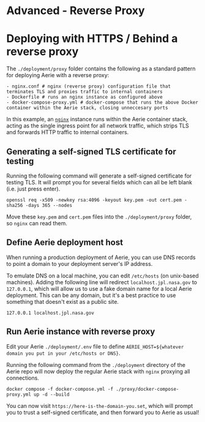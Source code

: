 # Advanced - Reverse Proxy

# Deploying with HTTPS / Behind a reverse proxy

The `./deployment/proxy` folder contains the following as a standard pattern for deploying Aerie with a reverse proxy:
```
- nginx.conf # nginx (reverse proxy) configuration file that terminates TLS and proxies traffic to internal containers
- Dockerfile # runs an nginx instance as configured above
- docker-compose-proxy.yml # docker-compose that runs the above Docker container within the Aerie stack, closing unneccesary ports
```

In this example, an [`nginx`](https://nginx.org) instance runs within the Aerie container stack, acting as the single ingress point for all network traffic, which strips TLS and forwards HTTP traffic to internal containers.

## Generating a self-signed TLS certificate for testing

Running the following command will generate a self-signed certificate for testing TLS. It will prompt you for several fields which can all be left blank (i.e. just press enter).

```
openssl req -x509 -newkey rsa:4096 -keyout key.pem -out cert.pem -sha256 -days 365 --nodes
```

Move these `key.pem` and `cert.pem` files into the `./deployment/proxy` folder, so `nginx` can read them.

## Define Aerie deployment host
When running a production deployment of Aerie, you can use DNS records to point a domain to your deployment server's IP address.

To emulate DNS on a local machine, you can edit `/etc/hosts` (on unix-based machines). Adding the following line will redirect `localhost.jpl.nasa.gov` to `127.0.0.1`, which will allow us to use a fake domain name for a local Aerie deployment. This can be any domain, but it's a best practice to use something that doesn't exist as a public site.

```
127.0.0.1 localhost.jpl.nasa.gov
```

## Run Aerie instance with reverse proxy
Edit your Aerie `./deployment/.env` file to define `AERIE_HOST=${whatever domain you put in your /etc/hosts or DNS}`.

Running the following command from the `./deployment` directory of the Aerie repo will now deploy the regular Aerie stack with `nginx` proxying all connections.
```
docker compose -f docker-compose.yml -f ./proxy/docker-compose-proxy.yml up -d --build
```

You can now visit `https://here-is-the-domain-you.set`, which will prompt you to trust a self-signed certificate, and then forward you to Aerie as usual!

